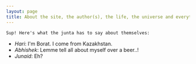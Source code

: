 ```yaml
---
layout: page
title: About the site, the author(s), the life, the universe and everything more.
---
```


    Sup! Here's what the junta has to say about themselves:

* _Hari_: I'm Borat. I come from Kazakhstan.
* _Abhishek_: Lemme tell all about myself over a beer..!
* _Junaid_: Eh?
